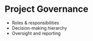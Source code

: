 # Project Governance

- Roles & responsibilities
- Decision-making hierarchy
- Oversight and reporting
